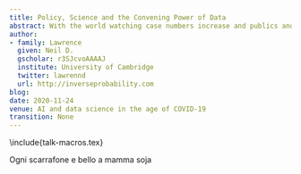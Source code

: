 ```yaml
---
title: Policy, Science and the Convening Power of Data
abstract: With the world watching case numbers increase and publics and policymakers scrutinising projections from epidemiological models, the covid-19 pandemic brought with it increased attention on the use of data to inform policy. Alongside this scrutiny came a new wave of interest in the ability of data and artificial intelligence (AI) to help tackle major scientific and social challenges: could our increasing ability to collect, combine and interrogate large datasets lead to new insights that unlock more effective policy responses? Experiences from the DELVE Initiative, convened to bring data science to bear on covid-19 policy, suggests achieving this aim requires wider adoption of open data science methods to deploy data science and AI expertise and resources to tackle real-world problems.
author:
- family: Lawrence
  given: Neil D.
  gscholar: r3SJcvoAAAAJ
  institute: University of Cambridge
  twitter: lawrennd
  url: http://inverseprobability.com
blog: 
date: 2020-11-24
venue: AI and data science in the age of COVID-19
transition: None
---
```


\include{talk-macros.tex}

Ogni scarrafone e bello a mamma soja
